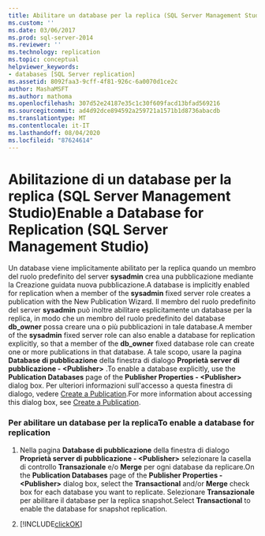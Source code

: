 ```yaml
---
title: Abilitare un database per la replica (SQL Server Management Studio) | Microsoft Docs
ms.custom: ''
ms.date: 03/06/2017
ms.prod: sql-server-2014
ms.reviewer: ''
ms.technology: replication
ms.topic: conceptual
helpviewer_keywords:
- databases [SQL Server replication]
ms.assetid: 8092faa3-9cff-4f81-926c-6a0070d1ce2c
author: MashaMSFT
ms.author: mathoma
ms.openlocfilehash: 307d52e24187e35c1c30f609facd13bfad569216
ms.sourcegitcommit: ad4d92dce894592a259721a1571b1d8736abacdb
ms.translationtype: MT
ms.contentlocale: it-IT
ms.lasthandoff: 08/04/2020
ms.locfileid: "87624614"
---
```

# <a name="enable-a-database-for-replication-sql-server-management-studio"></a><span data-ttu-id="98f8e-102">Abilitazione di un database per la replica (SQL Server Management Studio)</span><span class="sxs-lookup"><span data-stu-id="98f8e-102">Enable a Database for Replication (SQL Server Management Studio)</span></span>
  <span data-ttu-id="98f8e-103">Un database viene implicitamente abilitato per la replica quando un membro del ruolo predefinito del server **sysadmin** crea una pubblicazione mediante la Creazione guidata nuova pubblicazione.</span><span class="sxs-lookup"><span data-stu-id="98f8e-103">A database is implicitly enabled for replication when a member of the **sysadmin** fixed server role creates a publication with the New Publication Wizard.</span></span> <span data-ttu-id="98f8e-104">Il membro del ruolo predefinito del server **sysadmin** può inoltre abilitare esplicitamente un database per la replica, in modo che un membro del ruolo predefinito del database **db_owner** possa creare una o più pubblicazioni in tale database.</span><span class="sxs-lookup"><span data-stu-id="98f8e-104">A member of the **sysadmin** fixed server role can also enable a database for replication explicitly, so that a member of the **db_owner** fixed database role can create one or more publications in that database.</span></span> <span data-ttu-id="98f8e-105">A tale scopo, usare la pagina **Database di pubblicazione** della finestra di dialogo **Proprietà server di pubblicazione - \<Publisher>** .</span><span class="sxs-lookup"><span data-stu-id="98f8e-105">To enable a database explicitly, use the **Publication Databases** page of the **Publisher Properties - \<Publisher>** dialog box.</span></span> <span data-ttu-id="98f8e-106">Per ulteriori informazioni sull'accesso a questa finestra di dialogo, vedere [Create a Publication](publish/create-a-publication.md).</span><span class="sxs-lookup"><span data-stu-id="98f8e-106">For more information about accessing this dialog box, see [Create a Publication](publish/create-a-publication.md).</span></span>  
  
### <a name="to-enable-a-database-for-replication"></a><span data-ttu-id="98f8e-107">Per abilitare un database per la replica</span><span class="sxs-lookup"><span data-stu-id="98f8e-107">To enable a database for replication</span></span>  
  
1.  <span data-ttu-id="98f8e-108">Nella pagina **Database di pubblicazione** della finestra di dialogo **Proprietà server di pubblicazione - \<Publisher>** selezionare la casella di controllo **Transazionale** e/o **Merge** per ogni database da replicare.</span><span class="sxs-lookup"><span data-stu-id="98f8e-108">On the **Publication Databases** page of the **Publisher Properties - \<Publisher>** dialog box, select the **Transactional** and/or **Merge** check box for each database you want to replicate.</span></span> <span data-ttu-id="98f8e-109">Selezionare **Transazionale** per abilitare il database per la replica snapshot.</span><span class="sxs-lookup"><span data-stu-id="98f8e-109">Select **Transactional** to enable the database for snapshot replication.</span></span>  
  
2.  [!INCLUDE[clickOK](../../includes/clickok-md.md)]  
  
  
